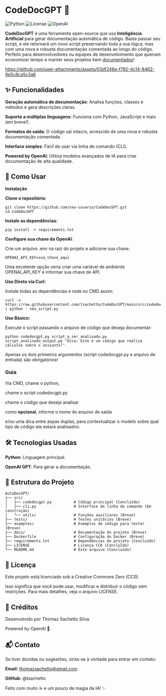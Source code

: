# CodeDocGPT 🚀

![Python](https://img.shields.io/badge/Python-3.8%2B-blue)
![License](https://img.shields.io/badge/license-CC0-blue)
![OpenAI](https://img.shields.io/badge/Powered%20by-OpenAI-green)


**CodeDocGPT** é uma ferramenta open-source que usa __Inteligência Artificial__ para gerar documentação automática de código. Basta passar seu script, e ele retornará um novo script preservando toda a sua lógca, mas com uma nova e robusta documentação comentada ao longo do código.
Perfeito para desenvolvedores ou equipes de desenvolvimento que queiram economizar tempo e manter seus projetos bem <ins>documentados</ins>!

https://github.com/user-attachments/assets/03df248e-f782-4c14-8462-9e5c8ca5c3a6

## ✨ Funcionalidades
**Geração automática de documentação**: Analisa funções, classes e métodos e gera descrições claras.

**Suporte a múltiplas linguagens**: Funciona com Python, JavaScript e mais (em breve!).

**Formatos de saída**: O código sai intacro, acrescido de uma nova e robusta documentação comentada.

**Interface simples**: Fácil de usar via linha de comando (CLI).

**Powered by OpenAI**: Utiliza modelos avançados de IA para criar documentação de alta qualidade.

## 🚀 Como Usar
**Instalação**

**Clone o repositório**:

```
git clone https://github.com/seu-usuario/CodeDocGPT.git
cd CodeDocGPT
```

**Instale as dependências**:

```
pip install -r requirements.txt
```

**Configure sua chave da OpenAI**:

Crie um arquivo .env na raiz do projeto e adicione sua chave:

```
OPENAI_API_KEY=sua_chave_aqui
```

Uma excelente opção seria criar uma variável de ambiente OPENAI_API_KEY e informar sua chave de API.

**Uso Direto via Curl:**

Instale todas as dependências e rode no CMD assim:

```
curl -s https://raw.githubusercontent.com/tsachetto/CodeDocGPT/main/src/codedocgpt.py | python - seu_script.py
```

**Uso Básico:**

Execute o script passando o arquivo de código que deseja documentar:

```
python codedocgpt.py script_a_ser_analisado.py script_analisado_output.py "Dica: Este é um código que realiza cálculos sobre x asssunto!"
```

Apenas os dois primeiros argumentos (script codedocgpt.py e arquivo de entrada) são obrigatórios!

### Guia

Via CMD, chame o python,

chame o script codedocgpt.py

chame o código que deseja analisar

como __opcional__, informe o nome do arquivo de saída

e/ou uma dica entre aspas duplas, para contextualizar o modelo sobre qual tipo de código ele estará analisadno.

## 🛠️ Tecnologias Usadas

**Python**: Linguagem principal.

**OpenAI GPT**: Para gerar a documentação.


## 📂 Estrutura do Projeto

```
AutoDocGPT/
├── src/
│   ├── codedocgpt.py          # Código principal (Concluído)
│   ├── cli.py                 # Interface de linha de comando (Em construção)
│   └── utils/                 # Funções auxiliares (Breve)
├── tests/                     # Testes unitários (Breve)
├── examples/                  # Exemplos de código para testar (Breve)
├── docs/                      # Documentação do projeto (Breve)
├── Dockerfile                 # Configuração do Docker (Breve)
├── requirements.txt           # Dependências do projeto (Concluído)
├── LICENSE                    # Licença CC0 (Concluído)
└── README.md                  # Este arquivo (Concluído)
```

## 📄 Licença
Este projeto está licenciado sob a Creative Commons Zero (CC0).

Isso significa que você pode usar, modificar e distribuir o código sem restrições. Para mais detalhes, veja o arquivo LICENSE.

## 👏 Créditos
Desenvolvido por Thomaz Sachetto Silva.

Powered by OpenAI 🧠.

## 📬 Contato
Se tiver dúvidas ou sugestões, sinta-se à vontade para entrar em contato:

**Email:** thomazsachetto@gmail.com

**GitHub:** @tsachetto

Feito com muito ☕ e um pouco de magia da IA! ✨

